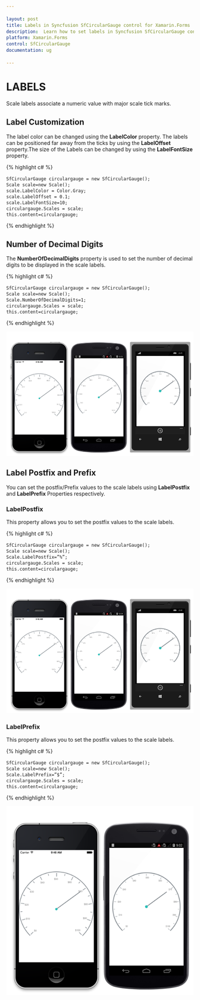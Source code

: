 ```yaml
---

layout: post
title: Labels in Syncfusion SfCircularGauge control for Xamarin.Forms
description:  Learn how to set labels in Syncfusion SfCircularGauge control
platform: Xamarin.Forms
control: SfCircularGauge
documentation: ug

---
```


# LABELS

Scale labels associate a numeric value with major scale tick marks.

## Label Customization

The label color can be changed using the **LabelColor** property. The labels can be positioned far away from the ticks by using the **LabelOffset** property.The size of the Labels can be changed by using the **LabelFontSize** property.

{% highlight c# %}

    SfCircularGauge circulargauge = new SfCircularGauge();
    Scale scale=new Scale();
    scale.LabelColor = Color.Gray;
    scale.LabelOffset = 0.1;
    scale.LabelFontSize=10;
    circulargauge.Scales = scale;
    this.content=circulargauge;
    
{% endhighlight %}

## Number of Decimal Digits

The **NumberOfDecimalDigits** property is used to set the number of decimal digits to be displayed in the scale labels.

{% highlight c# %}

    SfCircularGauge circulargauge = new SfCircularGauge();
    Scale scale=new Scale();
    Scale.NumberOfDecimalDigits=1;
    circulargauge.Scales = scale;
    this.content=circulargauge;
    
{% endhighlight %}

![](labels_images/label-customization/label-customization.png)

## Label Postfix and Prefix

You can set the postfix/Prefix values to the scale labels using **LabelPostfix** and **LabelPrefix** Properties respectively.

### LabelPostfix

This property allows you to set the postfix values to the scale labels.

{% highlight c# %}

    SfCircularGauge circulargauge = new SfCircularGauge();
    Scale scale=new Scale();
    Scale.LabelPostfix=”%”;
    circulargauge.Scales = scale;
    this.content=circulargauge;
    
{% endhighlight %}

![](labels_images/label-postfix/label-postfix.png)

### LabelPrefix
This property allows you to set the postfix values to the scale labels.

{% highlight c# %}

    SfCircularGauge circulargauge = new SfCircularGauge();
    Scale scale=new Scale();
    Scale.LabelPrefix=”$”;
    circulargauge.Scales = scale;
    this.content=circulargauge;
    
{% endhighlight %}

![](labels_images/label-prefix/label-prefix.png)

